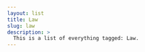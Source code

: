 ```yaml
---
layout: list
title: Law
slug: law
description: >
  This is a list of everything tagged: Law.
---
```

